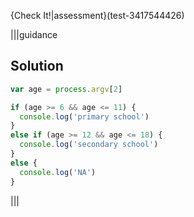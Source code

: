 {Check It!|assessment}(test-3417544426)

|||guidance
## Solution
```javascript
var age = process.argv[2]

if (age >= 6 && age <= 11) {
  console.log('primary school')
}
else if (age >= 12 && age <= 18) {
  console.log('secondary school')
}
else {
  console.log('NA')
}
```
|||